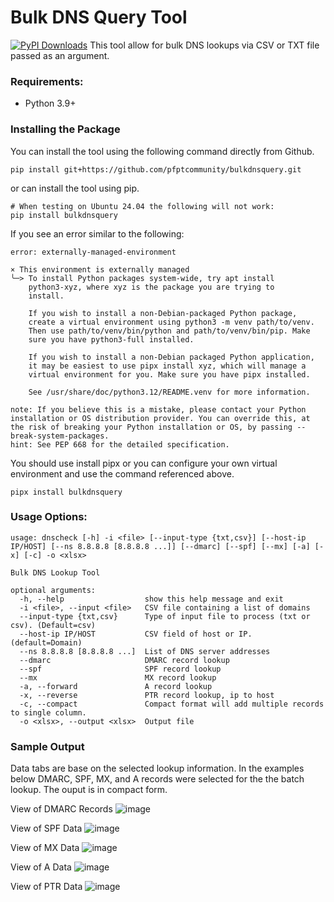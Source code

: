 # Bulk DNS Query Tool
[![PyPI Downloads](https://static.pepy.tech/badge/bulkdnsquery)](https://pepy.tech/projects/bulkdnsquery)
This tool allow for bulk DNS lookups via CSV or TXT file passed as an argument.

### Requirements:

* Python 3.9+

### Installing the Package

You can install the tool using the following command directly from Github.

```
pip install git+https://github.com/pfptcommunity/bulkdnsquery.git
```

or can install the tool using pip.

```
# When testing on Ubuntu 24.04 the following will not work:
pip install bulkdnsquery
```

If you see an error similar to the following:

```
error: externally-managed-environment

× This environment is externally managed
╰─> To install Python packages system-wide, try apt install
    python3-xyz, where xyz is the package you are trying to
    install.

    If you wish to install a non-Debian-packaged Python package,
    create a virtual environment using python3 -m venv path/to/venv.
    Then use path/to/venv/bin/python and path/to/venv/bin/pip. Make
    sure you have python3-full installed.

    If you wish to install a non-Debian packaged Python application,
    it may be easiest to use pipx install xyz, which will manage a
    virtual environment for you. Make sure you have pipx installed.

    See /usr/share/doc/python3.12/README.venv for more information.

note: If you believe this is a mistake, please contact your Python installation or OS distribution provider. You can override this, at the risk of breaking your Python installation or OS, by passing --break-system-packages.
hint: See PEP 668 for the detailed specification.
```

You should use install pipx or you can configure your own virtual environment and use the command referenced above.

```
pipx install bulkdnsquery
```

### Usage Options:

```
usage: dnscheck [-h] -i <file> [--input-type {txt,csv}] [--host-ip IP/HOST] [--ns 8.8.8.8 [8.8.8.8 ...]] [--dmarc] [--spf] [--mx] [-a] [-x] [-c] -o <xlsx>

Bulk DNS Lookup Tool

optional arguments:
  -h, --help                  show this help message and exit
  -i <file>, --input <file>   CSV file containing a list of domains
  --input-type {txt,csv}      Type of input file to process (txt or csv). (Default=csv)
  --host-ip IP/HOST           CSV field of host or IP. (default=Domain)
  --ns 8.8.8.8 [8.8.8.8 ...]  List of DNS server addresses
  --dmarc                     DMARC record lookup
  --spf                       SPF record lookup
  --mx                        MX record lookup
  -a, --forward               A record lookup
  -x, --reverse               PTR record lookup, ip to host
  -c, --compact               Compact format will add multiple records to single column.
  -o <xlsx>, --output <xlsx>  Output file
```

### Sample Output

Data tabs are base on the selected lookup information. In the examples below DMARC, SPF, MX, and A records were selected for the the batch lookup. The ouput is in compact form.

View of DMARC Records
![image](https://github.com/pfptcommunity/dnscheck/assets/83429267/6ff467fa-42d0-4f8f-8927-d27c8c9d466b)

View of SPF Data
![image](https://github.com/pfptcommunity/dnscheck/assets/83429267/2360b8e0-9c03-46a8-af99-7213d8a458aa)

View of MX Data
![image](https://github.com/pfptcommunity/dnscheck/assets/83429267/a50bbbe4-f787-4112-8df5-9657bf9a24ca)

View of A Data
![image](https://github.com/pfptcommunity/dnscheck/assets/83429267/017ee0fc-7452-4c5e-9956-0424f3c2cc70)

View of PTR Data
![image](https://github.com/user-attachments/assets/166d856f-96cf-43f7-8267-1cbe967a2149)




